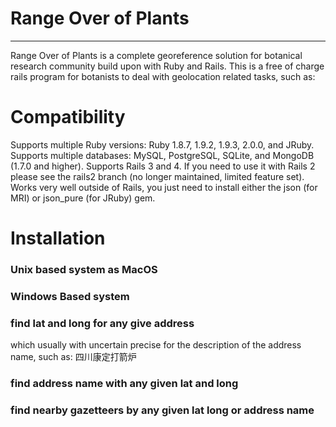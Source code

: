 # Range Over of Plants
---------------------------------------------------

Range Over of Plants is a complete georeference solution for botanical research community build upon with Ruby and Rails. 
This is a free of charge rails program for botanists to deal with geolocation related tasks, such as:

# Compatibility

Supports multiple Ruby versions: Ruby 1.8.7, 1.9.2, 1.9.3, 2.0.0, and JRuby.
Supports multiple databases: MySQL, PostgreSQL, SQLite, and MongoDB (1.7.0 and higher).
Supports Rails 3 and 4. If you need to use it with Rails 2 please see the rails2 branch (no longer maintained, limited feature set).
Works very well outside of Rails, you just need to install either the json (for MRI) or json_pure (for JRuby) gem.

# Installation

### Unix based system as MacOS

### Windows Based system


### find lat and long for any give address

which usually with uncertain precise for the description of the address name, such as: 四川康定打箭炉

### find address name with any given lat and long


### find nearby gazetteers by any given lat long or address name